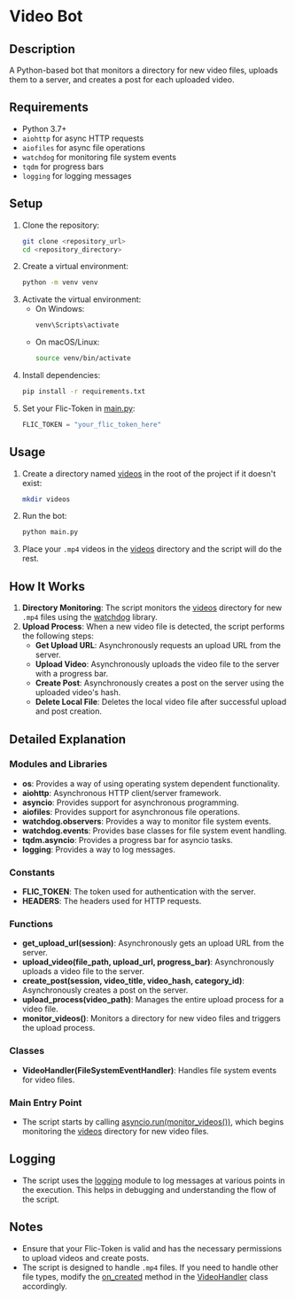 # Video Bot

## Description
A Python-based bot that monitors a directory for new video files, uploads them to a server, and creates a post for each uploaded video.

## Requirements
- Python 3.7+
- `aiohttp` for async HTTP requests
- `aiofiles` for async file operations
- `watchdog` for monitoring file system events
- `tqdm` for progress bars
- `logging` for logging messages

## Setup
1. Clone the repository:
    ```sh
    git clone <repository_url>
    cd <repository_directory>
    ```
2. Create a virtual environment:
    ```sh
    python -m venv venv
    ```
3. Activate the virtual environment:
    - On Windows:
        ```sh
        venv\Scripts\activate
        ```
    - On macOS/Linux:
        ```sh
        source venv/bin/activate
        ```
4. Install dependencies:
    ```sh
    pip install -r requirements.txt
    ```
5. Set your Flic-Token in [main.py](http://_vscodecontentref_/1):
    ```python
    FLIC_TOKEN = "your_flic_token_here"
    ```

## Usage
1. Create a directory named [videos](http://_vscodecontentref_/2) in the root of the project if it doesn't exist:
    ```sh
    mkdir videos
    ```
2. Run the bot:
    ```sh
    python main.py
    ```
3. Place your `.mp4` videos in the [videos](http://_vscodecontentref_/3) directory and the script will do the rest.

## How It Works
1. **Directory Monitoring**: The script monitors the [videos](http://_vscodecontentref_/4) directory for new `.mp4` files using the [watchdog](http://_vscodecontentref_/5) library.
2. **Upload Process**: When a new video file is detected, the script performs the following steps:
    - **Get Upload URL**: Asynchronously requests an upload URL from the server.
    - **Upload Video**: Asynchronously uploads the video file to the server with a progress bar.
    - **Create Post**: Asynchronously creates a post on the server using the uploaded video's hash.
    - **Delete Local File**: Deletes the local video file after successful upload and post creation.

## Detailed Explanation
### Modules and Libraries
- **os**: Provides a way of using operating system dependent functionality.
- **aiohttp**: Asynchronous HTTP client/server framework.
- **asyncio**: Provides support for asynchronous programming.
- **aiofiles**: Provides support for asynchronous file operations.
- **watchdog.observers**: Provides a way to monitor file system events.
- **watchdog.events**: Provides base classes for file system event handling.
- **tqdm.asyncio**: Provides a progress bar for asyncio tasks.
- **logging**: Provides a way to log messages.

### Constants
- **FLIC_TOKEN**: The token used for authentication with the server.
- **HEADERS**: The headers used for HTTP requests.

### Functions
- **get_upload_url(session)**: Asynchronously gets an upload URL from the server.
- **upload_video(file_path, upload_url, progress_bar)**: Asynchronously uploads a video file to the server.
- **create_post(session, video_title, video_hash, category_id)**: Asynchronously creates a post on the server.
- **upload_process(video_path)**: Manages the entire upload process for a video file.
- **monitor_videos()**: Monitors a directory for new video files and triggers the upload process.

### Classes
- **VideoHandler(FileSystemEventHandler)**: Handles file system events for video files.

### Main Entry Point
- The script starts by calling [asyncio.run(monitor_videos())](http://_vscodecontentref_/6), which begins monitoring the [videos](http://_vscodecontentref_/7) directory for new video files.

## Logging
- The script uses the [logging](http://_vscodecontentref_/8) module to log messages at various points in the execution. This helps in debugging and understanding the flow of the script.

## Notes
- Ensure that your Flic-Token is valid and has the necessary permissions to upload videos and create posts.
- The script is designed to handle `.mp4` files. If you need to handle other file types, modify the [on_created](http://_vscodecontentref_/9) method in the [VideoHandler](http://_vscodecontentref_/10) class accordingly.